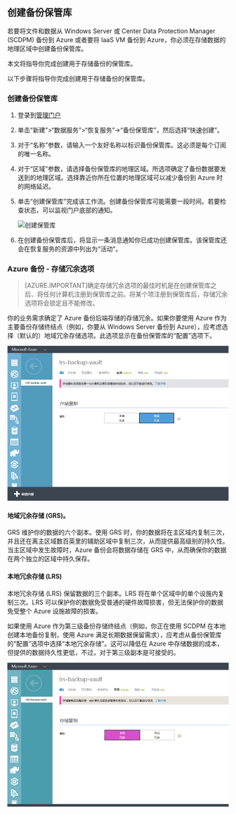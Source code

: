 ## 创建备份保管库
若要将文件和数据从 Windows Server 或 Center Data Protection Manager (SCDPM) 备份到 Azure 或者要将 IaaS VM 备份到 Azure，你必须在存储数据的地理区域中创建备份保管库。

本文将指导你完成创建用于存储备份的保管库。

以下步骤将指导你完成创建用于存储备份的保管库。

### 创建备份保管库
1. 登录到[管理门户](https://manage.windowsazure.cn/)
2. 单击“新建”>“数据服务”>“恢复服务”->“备份保管库”，然后选择“快速创建”。
3. 对于“名称”参数，请输入一个友好名称以标识备份保管库。这必须是每个订阅的唯一名称。
4. 对于“区域”参数，请选择备份保管库的地理区域。所选项确定了备份数据要发送到的地理区域。选择靠近你所在位置的地理区域可以减少备份到 Azure 时的网络延迟。
5. 单击“创建保管库”完成该工作流。创建备份保管库可能需要一段时间。若要检查状态，可以监视门户底部的通知。

    ![创建保管库](./media/backup-create-vault-wgif/create-vault-wgif.gif)

6. 在创建备份保管库后，将显示一条消息通知你已成功创建保管库。该保管库还会在恢复服务的资源中列出为“活动”。

### <a name="azure-backu-storage-redundancy-options"></a>Azure 备份 - 存储冗余选项

> [AZURE.IMPORTANT]确定存储冗余选项的最佳时机是在创建保管库之后、将任何计算机注册到保管库之前。将某个项注册到保管库后，存储冗余选项将会锁定且不能修改。

你的业务需求确定了 Azure 备份后端存储的存储冗余。如果你要使用 Azure 作为主要备份存储终结点（例如，你要从 Windows Server 备份到 Azure），应考虑选择（默认的）地域冗余存储选项。此选项显示在备份保管库的“配置”选项下。

![GRS](./media/backup-create-vault/grs.png)

#### 地域冗余存储 (GRS)。
GRS 维护你的数据的六个副本。使用 GRS 时，你的数据将在主区域内复制三次，并且还在离主区域数百英里的辅助区域中复制三次，从而提供最高级别的持久性。当主区域中发生故障时，Azure 备份会将数据存储在 GRS 中，从而确保你的数据在两个独立的区域中持久保存。

#### 本地冗余存储 (LRS)
本地冗余存储 (LRS) 保留数据的三个副本。LRS 将在单个区域中的单个设施内复制三次。LRS 可以保护你的数据免受普通的硬件故障损害，但无法保护你的数据免受整个 Azure 设施故障的损害。

如果使用 Azure 作为第三级备份存储终结点（例如，你正在使用 SCDPM 在本地创建本地备份复制，使用 Azure 满足长期数据保留需求），应考虑从备份保管库的“配置”选项中选择“本地冗余存储”。这可以降低在 Azure 中存储数据的成本，但提供的数据持久性更低，不过，对于第三级副本是可接受的。

![LRS](./media/backup-create-vault/lrs.png)

<!---HONumber=Mooncake_0104_2016-->